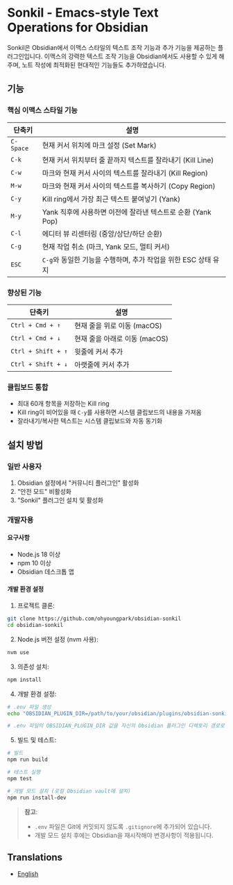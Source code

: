 # Sonkil - Emacs-style Text Operations for Obsidian

Sonkil은 Obsidian에서 이맥스 스타일의 텍스트 조작 기능과 추가 기능을 제공하는 플러그인입니다. 이맥스의 강력한 텍스트 조작 기능을 Obsidian에서도 사용할 수 있게 해주며, 노트 작성에 최적화된 현대적인 기능들도 추가하였습니다.

## 기능

### 핵심 이맥스 스타일 기능

| 단축키 | 설명 |
|-----------|-------------|
| `C-Space` | 현재 커서 위치에 마크 설정 (Set Mark) |
| `C-k` | 현재 커서 위치부터 줄 끝까지 텍스트를 잘라내기 (Kill Line) |
| `C-w` | 마크와 현재 커서 사이의 텍스트를 잘라내기 (Kill Region) |
| `M-w` | 마크와 현재 커서 사이의 텍스트를 복사하기 (Copy Region) |
| `C-y` | Kill ring에서 가장 최근 텍스트 붙여넣기 (Yank) |
| `M-y` | Yank 직후에 사용하면 이전에 잘라낸 텍스트로 순환 (Yank Pop) |
| `C-l` | 에디터 뷰 리센터링 (중앙/상단/하단 순환) |
| `C-g` | 현재 작업 취소 (마크, Yank 모드, 멀티 커서) |
| `ESC` | `C-g`와 동일한 기능을 수행하며, 추가 작업을 위한 ESC 상태 유지 |

### 향상된 기능

| 단축키 | 설명 |
|-----------|-------------|
| `Ctrl + Cmd + ↑` | 현재 줄을 위로 이동 (macOS) |
| `Ctrl + Cmd + ↓` | 현재 줄을 아래로 이동 (macOS) |
| `Ctrl + Shift + ↑` | 윗줄에 커서 추가 |
| `Ctrl + Shift + ↓` | 아랫줄에 커서 추가 |

### 클립보드 통합

- 최대 60개 항목을 저장하는 Kill ring
- Kill ring이 비어있을 때 `C-y`를 사용하면 시스템 클립보드의 내용을 가져옴
- 잘라내기/복사한 텍스트는 시스템 클립보드와 자동 동기화

## 설치 방법

### 일반 사용자

1. Obsidian 설정에서 "커뮤니티 플러그인" 활성화
2. "안전 모드" 비활성화
3. "Sonkil" 플러그인 설치 및 활성화

### 개발자용

#### 요구사항

- Node.js 18 이상
- npm 10 이상
- Obsidian 데스크톱 앱

#### 개발 환경 설정

1. 프로젝트 클론:

```bash
git clone https://github.com/ohyoungpark/obsidian-sonkil
cd obsidian-sonkil
```

2. Node.js 버전 설정 (nvm 사용):

```bash
nvm use
```

3. 의존성 설치:

```bash
npm install
```

4. 개발 환경 설정:

```bash
# .env 파일 생성
echo "OBSIDIAN_PLUGIN_DIR=/path/to/your/obsidian/plugins/obsidian-sonkil" > .env

# .env 파일의 OBSIDIAN_PLUGIN_DIR 값을 자신의 Obsidian 플러그인 디렉토리 경로로 수정
```

5. 빌드 및 테스트:

```bash
# 빌드
npm run build

# 테스트 실행
npm test

# 개발 모드 설치 (로컬 Obsidian vault에 설치)
npm run install-dev
```

> **참고**:
>
> - `.env` 파일은 Git에 커밋되지 않도록 `.gitignore`에 추가되어 있습니다.
> - 개발 모드 설치 후에는 Obsidian을 재시작해야 변경사항이 적용됩니다.

## Translations

- [English](README.md)
